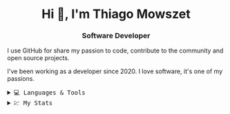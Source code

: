 <h1 align="center">Hi 👋, I'm Thiago Mowszet</h1>
<h3 align="center">Software Developer</h3>

<p>

  I use GitHub for share my passion to code, contribute to the community and open source projects.

  I've been working as a developer since 2020. I love software, it's one of my passions.

</p>


<details>
<summary><samp> 💻 Languages & Tools </samp> </summary>
<p align="left">

<!-- My languages -->
![HTML5](https://img.shields.io/badge/html5-%23E34F26.svg?style=for-the-badge&logo=html5&logoColor=white)
![CSS3](https://img.shields.io/badge/css3-%231572B6.svg?style=for-the-badge&logo=css3&logoColor=white)
![JavaScript](https://img.shields.io/badge/javascript-%23323330.svg?style=for-the-badge&logo=javascript&logoColor=%23F7DF1E)
![TypeScript](https://img.shields.io/badge/typescript-%23007ACC.svg?style=for-the-badge&logo=typescript&logoColor=white)
![Python](https://img.shields.io/badge/python-3670A0?style=for-the-badge&logo=python&logoColor=ffdd54)
![Go](https://img.shields.io/badge/go-%2300ADD8.svg?style=for-the-badge&logo=go&logoColor=white)

<!-- Databases -->
![MySQL](https://img.shields.io/badge/mysql-%2300f.svg?style=for-the-badge&logo=mysql&logoColor=white)
![Postgres](https://img.shields.io/badge/postgres-%23316192.svg?style=for-the-badge&logo=postgresql&logoColor=white)
![MongoDB](https://img.shields.io/badge/MongoDB-%234ea94b.svg?style=for-the-badge&logo=mongodb&logoColor=white)

<!-- Scrum Methodologies -->
![Confluence](https://img.shields.io/badge/confluence-%23172BF4.svg?style=for-the-badge&logo=confluence&logoColor=white)
![Jira](https://img.shields.io/badge/jira-%230A0FFF.svg?style=for-the-badge&logo=jira&logoColor=white)

<!-- Containers -->
![Git](https://img.shields.io/badge/git-%23F05033.svg?style=for-the-badge&logo=git&logoColor=white)
![Docker](https://img.shields.io/badge/docker-%230db7ed.svg?style=for-the-badge&logo=docker&logoColor=white)

<!-- BEST IDE EVER -->
![Neovim](https://img.shields.io/badge/NeoVim-%2357A143.svg?&style=for-the-badge&logo=neovim&logoColor=white)

</p>
</details>


<details>
<summary> <samp> 💹 My Stats </samp></summary>
<p>
<br>
<img alt="Thiago Mowszet GitHub Stats"
src="https://github-readme-stats.vercel.app/api/top-langs/?username=thiagomowszet&layout=compact&theme=transparent" />
<img src="https://github-readme-stats.vercel.app/api?username=thiagomowszet&layout=compact&theme=transparent"/></p>
</p>
</details>


<div align="right">
